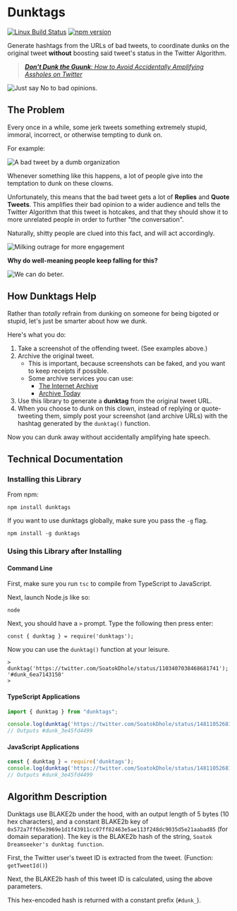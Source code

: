 # Dunktags
  
[![Linux Build Status](https://travis-ci.org/soatok/dunktags.svg?branch=master)](https://travis-ci.org/soatok/dunktags)
[![npm version](https://img.shields.io/npm/v/dunktags.svg)](https://npm.im/dunktags)

Generate hashtags from the URLs of bad tweets, to coordinate dunks on the original tweet
**without** boosting said tweet's status in the Twitter Algorithm.

> *[**Don't Dunk the Guunk**: How to Avoid Accidentally Amplifying Assholes on Twitter](https://soatok.blog/2022/01/12/dont-dunk-the-gunk/)*

![Just say No to bad opinions.](https://raw.githubusercontent.com/soatok/soatok/master/stickers/SoatokTelegrams2020-04.png)

## The Problem

Every once in a while, some jerk tweets something extremely stupid, immoral, incorrect, or
otherwise tempting to dunk on. 

For example:

![A bad tweet by a dumb organization](https://raw.githubusercontent.com/soatok/dunktags/master/docs/bad-tweet.jpg)

Whenever something like this happens, a lot of people give into the temptation to dunk on
these clowns.

Unfortunately, this means that the bad tweet gets a lot of **Replies** and **Quote Tweets**.
This amplifies their bad opinion to a wider audience and tells the Twitter Algorithm that
this tweet is hotcakes, and that they should show it to more unrelated people in order to
further "the conversation".

Naturally, shitty people are clued into this fact, and will act accordingly.

![Milking outrage for more engagement](https://raw.githubusercontent.com/soatok/dunktags/master/docs/bad-tweet-2.png)

**Why do well-meaning people keep falling for this?**

![We can do beter.](https://raw.githubusercontent.com/soatok/soatok/master/stickers/Soatok_STICKERPACK-FACEPAW.png)

## How Dunktags Help

Rather than *totally* refrain from dunking on someone for being bigoted or stupid, let's
just be smarter about how we dunk.

Here's what you do:

1. Take a screenshot of the offending tweet. (See examples above.)
2. Archive the original tweet.
   * This is important, because screenshots can be faked, and you want to keep receipts
     if possible.
   * Some archive services you can use:
     * [The Internet Archive](https://archive.org)
     * [Archive Today](https://archive.fo)
3. Use this library to generate a **dunktag** from the original tweet URL.
4. When you choose to dunk on this clown, instead of replying or quote-tweeting them, 
   simply post your screenshot (and archive URLs) with the hashtag generated by the
   `dunktag()` function.

Now you can dunk away without accidentally amplifying hate speech.

## Technical Documentation

### Installing this Library

From npm:

```terminal
npm install dunktags
```

If you want to use dunktags globally, make sure you pass the `-g` flag.

```terminal
npm install -g dunktags
```

### Using this Library after Installing

#### Command Line

First, make sure you run `tsc` to compile from TypeScript to JavaScript.

Next, launch Node.js like so:

```terminal
node
```

Next, you should have a `>` prompt. Type the following then press enter:

```nodejs
const { dunktag } = require('dunktags');
```

Now you can use the `dunktag()` function at your leisure.

```terminal
> dunktag('https://twitter.com/SoatokDhole/status/1103407038468681741');
'#dunk_6ea7143150'
> 
```

#### TypeScript Applications

```typescript
import { dunktag } from "dunktags";

console.log(dunktag('https://twitter.com/SoatokDhole/status/1481105268138258437'));
// Outputs #dunk_3e45fd4499
```

#### JavaScript Applications

```javascript
const { dunktag } = require('dunktags');
console.log(dunktag('https://twitter.com/SoatokDhole/status/1481105268138258437'));
// Outputs #dunk_3e45fd4499
```

## Algorithm Description

Dunktags use BLAKE2b under the hood, with an output length of 5 bytes (10 hex characters),
and a constant BLAKE2b key of `0x572a7ff65e3969e1d1f43911cc07ff82463e5ae113f248dc9035d5e21aabad85`
(for domain separation). The key is the BLAKE2b hash of the string,
`Soatok Dreamseeker's dunktag function`.

First, the Twitter user's tweet ID is extracted from the tweet. (Function: `getTweetId()`)

Next, the BLAKE2b hash of this tweet ID is calculated, using the above parameters.

This hex-encoded hash is returned with a constant prefix (`#dunk_`).
